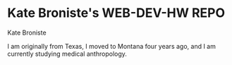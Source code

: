 # Kate Broniste's WEB-DEV-HW REPO

Kate Broniste

I am originally from Texas, I moved to Montana four years ago, and I am currently studying medical anthropology. 
